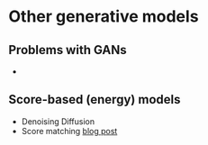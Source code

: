 # Other generative models

## Problems with GANs

* 

## Score-based (energy) models

* Denoising Diffusion
* Score matching [blog post](https://ajolicoeur.wordpress.com/the-new-contender-to-gans-score-matching-with-langevin-sampling/)